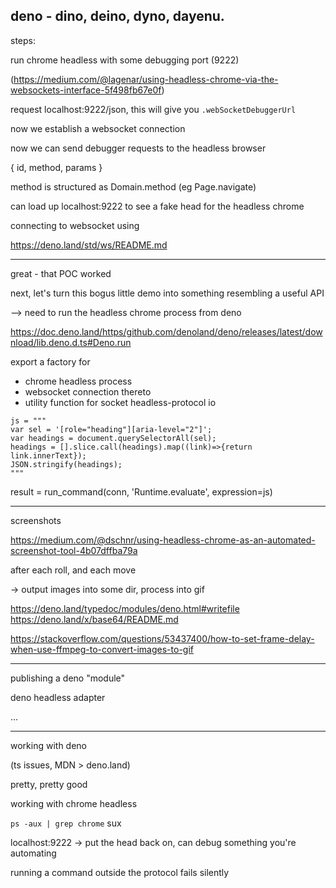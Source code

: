 
## deno - dino, deino, dyno, dayenu.

steps:

run chrome headless with some debugging port (9222)

(https://medium.com/@lagenar/using-headless-chrome-via-the-websockets-interface-5f498fb67e0f)

request localhost:9222/json, this will give you `.webSocketDebuggerUrl`

now we establish a websocket connection

now we can send debugger requests to the headless browser

{ id, method, params }

method is structured as Domain.method (eg Page.navigate)


can load up localhost:9222 to see a fake head for the headless chrome

connecting to websocket using

https://deno.land/std/ws/README.md

---

great - that POC worked

next, let's turn this bogus little demo into something resembling a useful API


--> need to run the headless chrome process from deno

https://doc.deno.land/https/github.com/denoland/deno/releases/latest/download/lib.deno.d.ts#Deno.run


export a factory for

- chrome headless process
- websocket connection thereto
- utility function for socket headless-protocol io


```
js = """
var sel = '[role="heading"][aria-level="2"]';
var headings = document.querySelectorAll(sel);
headings = [].slice.call(headings).map((link)=>{return link.innerText});
JSON.stringify(headings);
"""
```

result = run_command(conn, 'Runtime.evaluate', expression=js)



---

screenshots

https://medium.com/@dschnr/using-headless-chrome-as-an-automated-screenshot-tool-4b07dffba79a

after each roll, and each move

-> output images into some dir, process into gif

https://deno.land/typedoc/modules/deno.html#writefile
https://deno.land/x/base64/README.md

https://stackoverflow.com/questions/53437400/how-to-set-frame-delay-when-use-ffmpeg-to-convert-images-to-gif



---

publishing a deno "module"

deno headless adapter

...





---

working with deno

(ts issues, MDN > deno.land)

pretty, pretty good



working with chrome headless

`ps -aux | grep chrome` sux

localhost:9222 -> put the head back on, can debug something you're automating

running a command outside the protocol fails silently

